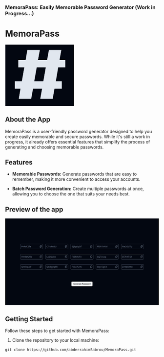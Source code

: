 ### MemoraPass: Easily Memorable Password Generator (Work in Progress...)

# MemoraPass

<img src="./images/memorapass-logo.png" widtd="200px" height="200px">

## About the App

MemoraPass is a user-friendly password generator designed to help you create easily memorable and secure passwords. While it's still a work in progress, it already offers essential features that simplify the process of generating and choosing memorable passwords.

## Features

- **Memorable Passwords:** Generate passwords that are easy to remember, making it more convenient to access your accounts.

- **Batch Password Generation:** Create multiple passwords at once, allowing you to choose the one that suits your needs best.

## Preview of the app

![preview](./images/app.png)

## Getting Started

Follow these steps to get started with MemoraPass:

1. Clone the repository to your local machine:

```shell
git clone https://github.com/abderrahimSabrou/MemoraPass.git

```

